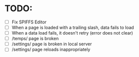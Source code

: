 # TODO:

- [ ] Fix SPIFFS Editor
- [ ] When a page is loaded with a trailing slash, data fails to load 
- [ ] When a data load fails, it doesn't retry (error does not clear)
- [ ] /temps/ page is broken
- [ ] /settings/ page is broken in local server
- [ ] /settings/ page reloads inappropriately
